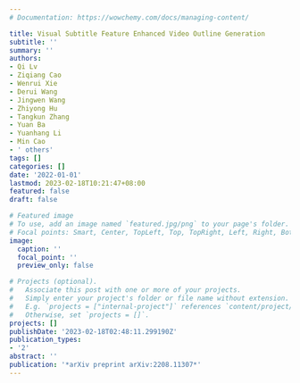 ```yaml
---
# Documentation: https://wowchemy.com/docs/managing-content/

title: Visual Subtitle Feature Enhanced Video Outline Generation
subtitle: ''
summary: ''
authors:
- Qi Lv
- Ziqiang Cao
- Wenrui Xie
- Derui Wang
- Jingwen Wang
- Zhiyong Hu
- Tangkun Zhang
- Yuan Ba
- Yuanhang Li
- Min Cao
- ' others'
tags: []
categories: []
date: '2022-01-01'
lastmod: 2023-02-18T10:21:47+08:00
featured: false
draft: false

# Featured image
# To use, add an image named `featured.jpg/png` to your page's folder.
# Focal points: Smart, Center, TopLeft, Top, TopRight, Left, Right, BottomLeft, Bottom, BottomRight.
image:
  caption: ''
  focal_point: ''
  preview_only: false

# Projects (optional).
#   Associate this post with one or more of your projects.
#   Simply enter your project's folder or file name without extension.
#   E.g. `projects = ["internal-project"]` references `content/project/deep-learning/index.md`.
#   Otherwise, set `projects = []`.
projects: []
publishDate: '2023-02-18T02:48:11.299190Z'
publication_types:
- '2'
abstract: ''
publication: '*arXiv preprint arXiv:2208.11307*'
---
```

